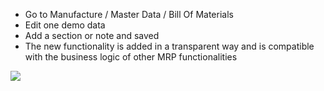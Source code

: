 - Go to Manufacture / Master Data / Bill Of Materials
- Edit one demo data
- Add a section or note and saved
- The new functionality is added in a transparent way and is compatible
  with the business logic of other MRP functionalities

![](../static/description/mrp_bom_widget_add_section_and_note.gif)
